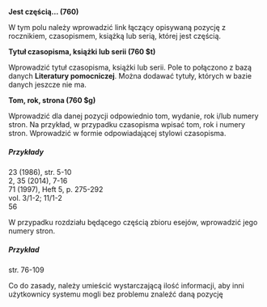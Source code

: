 **Jest częścią… (760)**

W tym polu należy wprowadzić link łączący opisywaną pozycję z rocznikiem, czasopismem, książką lub serią, której jest częścią.

**Tytuł czasopisma, książki lub serii (760 $t)**

Wprowadzić tytuł czasopisma, książki lub serii. Pole to połączono z bazą danych **Literatury pomocniczej**. Można dodawać tytuły, których w bazie danych jeszcze nie ma.

**Tom, rok, strona (760 $g)**

Wprowadzić dla danej pozycji odpowiednio tom, wydanie, rok i/lub numery stron. Na przykład, w przypadku czasopisma wpisać tom, rok i numery stron. Wprowadzić w formie odpowiadającej stylowi czasopisma.

##### Przykłady

23 (1986), str. 5-10  
2, 35 (2014), 7-16  
71 (1997), Heft 5, p. 275-292  
vol. 3/1-2; 11/1-2  
56

W przypadku rozdziału będącego częścią zbioru esejów, wprowadzić jego numery stron.   
##### Przykład  
str. 76-109

Co do zasady, należy umieścić wystarczającą ilość informacji, aby inni użytkownicy systemu mogli bez problemu znaleźć daną pozycję
